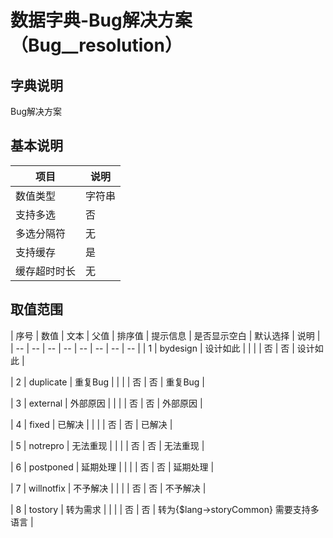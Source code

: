 # 数据字典-Bug解决方案（Bug__resolution）
## 字典说明
Bug解决方案

## 基本说明
| 项目 | 说明 |
| -- | -- |
| 数值类型 | 字符串 |
| 支持多选 | 否 |
| 多选分隔符 | 无 |
| 支持缓存 | 是 |
| 缓存超时时长 | 无 |

## 取值范围
| 序号 | 数值 | 文本 | 父值 | 排序值 | 提示信息 | 是否显示空白 | 默认选择 | 说明 |
| -- | -- | -- | -- | -- | -- | -- | -- |
| 1 | bydesign | 设计如此 |  |  |  | 否 | 否 | 设计如此 |

| 2 | duplicate | 重复Bug |  |  |  | 否 | 否 | 重复Bug |

| 3 | external | 外部原因 |  |  |  | 否 | 否 | 外部原因 |

| 4 | fixed | 已解决 |  |  |  | 否 | 否 | 已解决 |

| 5 | notrepro | 无法重现 |  |  |  | 否 | 否 | 无法重现 |

| 6 | postponed | 延期处理 |  |  |  | 否 | 否 | 延期处理 |

| 7 | willnotfix | 不予解决 |  |  |  | 否 | 否 | 不予解决 |

| 8 | tostory | 转为需求 |  |  |  | 否 | 否 | 转为{$lang->storyCommon}   需要支持多语言 |


